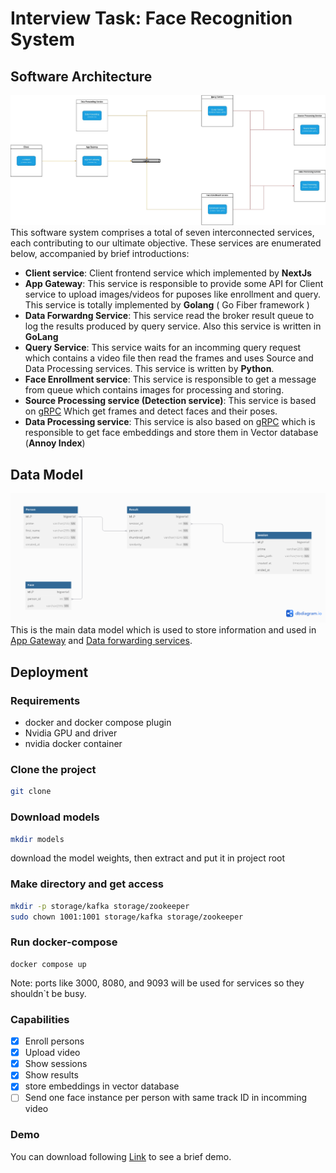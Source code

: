 # Interview Task: Face Recognition System
## Software Architecture
![](./docs/architecture.jpg)
This software system comprises a total of seven interconnected services, each contributing to our ultimate objective. These services are enumerated below, accompanied by brief introductions:
* **Client service**: Client frontend service which implemented by **NextJs**
* **App Gateway**: This service is responsible to provide some API for Client service to upload images/videos for puposes like enrollment and query. This service is totally implemented by **Golang** ( Go Fiber framework )
* **Data Forwardng Service**: This service read the broker result queue to log the results produced by query service. Also this service is written in **GoLang**
* **Query Service**: This service waits for an incomming query request which contains a video file then read the frames and uses Source and Data Processing services. This service is written by **Python**.
* **Face Enrollment service**: This service is responsible to get a message from queue which contains images for processing and storing.
* **Source Processing service (Detection service)**: This service is based on <u>gRPC</u> Which get frames and detect faces and their poses.
* **Data Processing service**: This service is also based on <u>gRPC</u> which is responsible to get face embeddings and store them in Vector database (**Annoy Index**)
  

## Data Model
![](./docs/data_model.png)
This is the main data model which is used to store information and used in <u>App Gateway</u> and <u>Data forwarding services</u>.


## Deployment
### Requirements
* docker and docker compose plugin
* Nvidia GPU and driver
* nvidia docker container
### Clone the project
```bash
git clone 
```

### Download models
```bash
mkdir models
```
download the model weights, then extract and put it in project root

### Make directory and get access
```bash
mkdir -p storage/kafka storage/zookeeper
sudo chown 1001:1001 storage/kafka storage/zookeeper
```

### Run docker-compose
```
docker compose up
```
Note: ports like 3000, 8080, and 9093 will be used for services so they shouldn`t be busy.

### Capabilities
- [x] Enroll persons
- [x] Upload video
- [x] Show sessions
- [x] Show results
- [x] store embeddings in vector database
- [ ] Send one face instance per person with same track ID in incomming video

### Demo
You can download following [Link](URL "Optional Title") to see a brief demo.